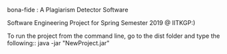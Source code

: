 bona-fide : A Plagiarism Detector Software

Software Engineering Project for Spring Semester 2019 @ IITKGP:)

To run the project from the command line, go to the dist folder and
type the following::   java -jar "NewProject.jar" 
